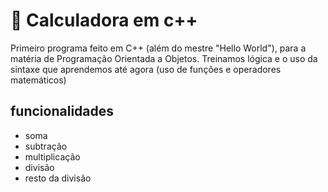 # 🧮 Calculadora em c++

Primeiro programa feito em C++ (além do mestre "Hello World"), para a matéria de Programação Orientada a Objetos. Treinamos lógica e o uso da sintaxe que aprendemos até agora (uso de funções e operadores matemáticos)

## funcionalidades
- soma  
- subtração  
- multiplicação  
- divisão  
- resto da divisão